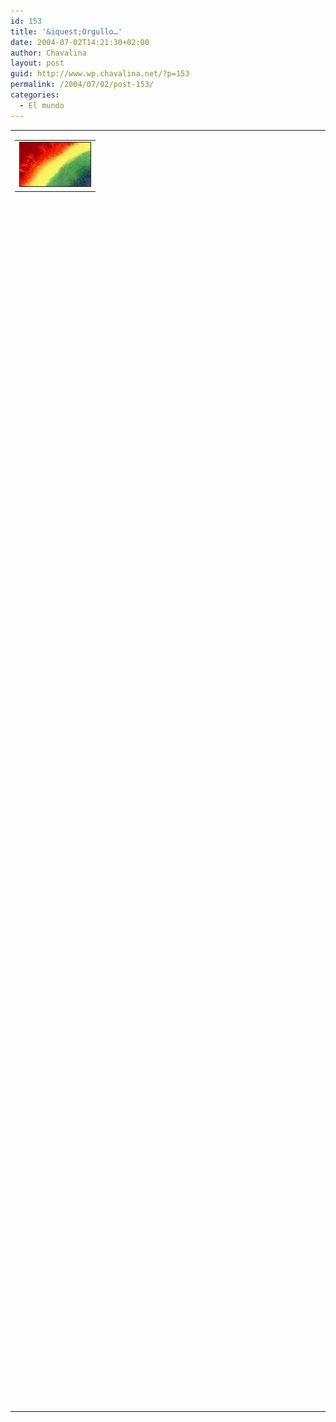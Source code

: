 ```yaml
---
id: 153
title: '&iquest;Orgullo…'
date: 2004-07-02T14:21:30+02:00
author: Chavalina
layout: post
guid: http://www.wp.chavalina.net/?p=153
permalink: /2004/07/02/post-153/
categories:
  - El mundo
---
```

<table width="100%" border="0" cellpadding="0" cellspacing="0">
  <tr>
    <td>
      <table border="0" cellspacing="5" cellpadding="10" width="1" align="left">
        <tr>
          <td>
            <img src="/imagenes/fotos/rainbow.jpg" alt="arcoiris" width="113" height="70" border="1" />
          </td>
        </tr>
      </table>
      
      <p>
        …o excusa para montar la fiesta?
      </p>
      
      <p>
        Sinceramente creo que se trata de lo segundo. Ciudades por toda Espa&ntilde;a se llenan de color, de m&uacute;sica bailable y de gente que viene de todos sitios con la libertad y la tolerancia por bandera para reclamar unos derechos que pertenecen a cualquier persona simplemente por sentido com&uacute;n. Por suerte en Espa&ntilde;a la cosa va avanzando bastante rápido… por suerte o por desgracia. &Uacute;ltimamente parece que ser homosexual (o más bien ser gay) es lo <span class="titulo">in</span>. No hay programa de televisión sin su "loca" comentarista o friki, sin ir más lejos, "los gays" ganaron el kk-show "La casa de tu vida"… &iquest;aceptación o simple moda?
      </p>
    </td>
  </tr>
</table>